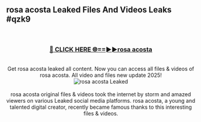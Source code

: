 ## rosa acosta Leaked Files And Videos Leaks #qzk9
<br>
<div align="center">
<h3><a href="https://watchclip.my.id/rosa acosta" rel="nofollow">🔴 CLICK HERE 🌐==►►rosa acosta</a></h3>
<br>
Get rosa acosta leaked all content. Now you can access all files & videos of rosa acosta. All video and files new update 2025!
<br>
<a href="https://watchclip.my.id/rosa acosta" rel="nofollow" data-target="animated-image.originalLink"><img src="https://i.ibb.co.com/WyWwxjT/player-gif2.gif" alt="rosa acosta Leaked" style="max-width: 100%; display: inline-block;" data-target="animated-image.originalImage"></a>
<br><br>
rosa acosta original files & videos took the internet by storm and amazed viewers on various Leaked social media platforms. rosa acosta, a young and talented digital creator, recently became famous thanks to this interesting files & videos.
</div>
<br>